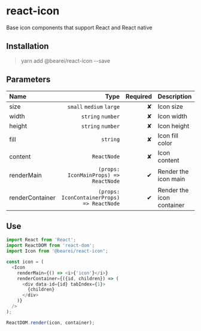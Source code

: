 # react-icon

Base icon components that support React and React native

## Installation

> yarn add @bearei/react-icon --save

## Parameters

| Name | Type | Required | Description |
| :-- | --: | --: | :-- |
| size | `small` `medium` `large` | ✘ | Icon size |
| width | `string` `number` | ✘ | Icon width |
| height | `string` `number` | ✘ | Icon height |
| fill | `string` | ✘ | Icon fill color |
| content | `ReactNode` | ✘ | Icon content |
| renderMain | `(props: IconMainProps) => ReactNode` | ✔ | Render the icon main |
| renderContainer | `(props: IconContainerProps) => ReactNode` | ✔ | Render the icon container |

## Use

```typescript
import React from 'React';
import ReactDOM from 'react-dom';
import Icon from '@bearei/react-icon';

const icon = (
  <Icon
    renderMain={() => <i>{'icon'}</i>}
    renderContainer={({id, children}) => (
      <div data-id={id} tabIndex={1}>
        {children}
      </div>
    )}
  />
);

ReactDOM.render(icon, container);
```
